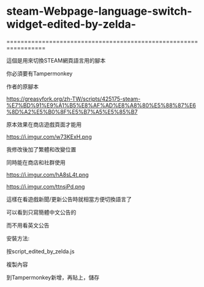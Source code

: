 # steam-Webpage-language-switch-widget-edited-by-zelda-


=================================================================

這個是用來切換STEAM網頁語言用的腳本

你必須要有Tampermonkey

作者的原腳本

https://greasyfork.org/zh-TW/scripts/425175-steam-%E7%BD%91%E9%A1%B5%E8%AF%AD%E8%A8%80%E5%88%87%E6%8D%A2%E5%B0%8F%E5%B7%A5%E5%85%B7

原本效果在商店遊戲頁面才能用

https://i.imgur.com/w73KExH.png

我修改後加了繁體和改變位置

同時能在商店和社群使用

https://i.imgur.com/hA8sL4t.png

https://i.imgur.com/ttnsjPd.png

這樣在看遊戲新聞/更新公告時就相當方便切換語言了

可以看到只寫簡體中文公告的

而不用看英文公告

安裝方法:

按script_edited_by_zelda.js

複製內容

到Tampermonkey新增，再貼上，儲存
